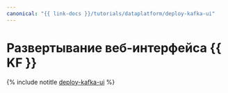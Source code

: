 ```yaml
---
canonical: "{{ link-docs }}/tutorials/dataplatform/deploy-kafka-ui"
---
```


# Развертывание веб-интерфейса {{ KF }}

{% include notitle [deploy-kafka-ui](../../_tutorials/dataplatform/deploy-kafka-ui.md) %}
